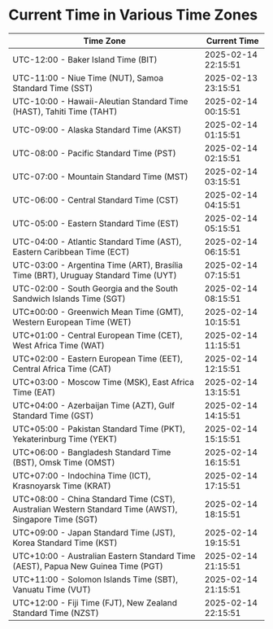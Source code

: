 # Current Time in Various Time Zones

| Time Zone | Current Time |
|-----------|--------------|
| UTC-12:00 - Baker Island Time (BIT) | 2025-02-14 22:15:51 |
| UTC-11:00 - Niue Time (NUT), Samoa Standard Time (SST) | 2025-02-13 23:15:51 |
| UTC-10:00 - Hawaii-Aleutian Standard Time (HAST), Tahiti Time (TAHT) | 2025-02-14 00:15:51 |
| UTC-09:00 - Alaska Standard Time (AKST) | 2025-02-14 01:15:51 |
| UTC-08:00 - Pacific Standard Time (PST) | 2025-02-14 02:15:51 |
| UTC-07:00 - Mountain Standard Time (MST) | 2025-02-14 03:15:51 |
| UTC-06:00 - Central Standard Time (CST) | 2025-02-14 04:15:51 |
| UTC-05:00 - Eastern Standard Time (EST) | 2025-02-14 05:15:51 |
| UTC-04:00 - Atlantic Standard Time (AST), Eastern Caribbean Time (ECT) | 2025-02-14 06:15:51 |
| UTC-03:00 - Argentina Time (ART), Brasília Time (BRT), Uruguay Standard Time (UYT) | 2025-02-14 07:15:51 |
| UTC-02:00 - South Georgia and the South Sandwich Islands Time (SGT) | 2025-02-14 08:15:51 |
| UTC±00:00 - Greenwich Mean Time (GMT), Western European Time (WET) | 2025-02-14 10:15:51 |
| UTC+01:00 - Central European Time (CET), West Africa Time (WAT) | 2025-02-14 11:15:51 |
| UTC+02:00 - Eastern European Time (EET), Central Africa Time (CAT) | 2025-02-14 12:15:51 |
| UTC+03:00 - Moscow Time (MSK), East Africa Time (EAT) | 2025-02-14 13:15:51 |
| UTC+04:00 - Azerbaijan Time (AZT), Gulf Standard Time (GST) | 2025-02-14 14:15:51 |
| UTC+05:00 - Pakistan Standard Time (PKT), Yekaterinburg Time (YEKT) | 2025-02-14 15:15:51 |
| UTC+06:00 - Bangladesh Standard Time (BST), Omsk Time (OMST) | 2025-02-14 16:15:51 |
| UTC+07:00 - Indochina Time (ICT), Krasnoyarsk Time (KRAT) | 2025-02-14 17:15:51 |
| UTC+08:00 - China Standard Time (CST), Australian Western Standard Time (AWST), Singapore Time (SGT) | 2025-02-14 18:15:51 |
| UTC+09:00 - Japan Standard Time (JST), Korea Standard Time (KST) | 2025-02-14 19:15:51 |
| UTC+10:00 - Australian Eastern Standard Time (AEST), Papua New Guinea Time (PGT) | 2025-02-14 21:15:51 |
| UTC+11:00 - Solomon Islands Time (SBT), Vanuatu Time (VUT) | 2025-02-14 21:15:51 |
| UTC+12:00 - Fiji Time (FJT), New Zealand Standard Time (NZST) | 2025-02-14 22:15:51 |

